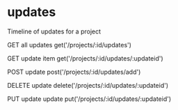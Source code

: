 # updates

Timeline of updates for a project

GET all updates
get('/projects/:id/updates')

GET update item
get('/projects/:id/updates/:updateid')

POST update
post('/projects/:id/updates/add')

DELETE update
delete('/projects/:id/updates/:updateid')

PUT update update
put('/projects/:id/updates/:updateid')





